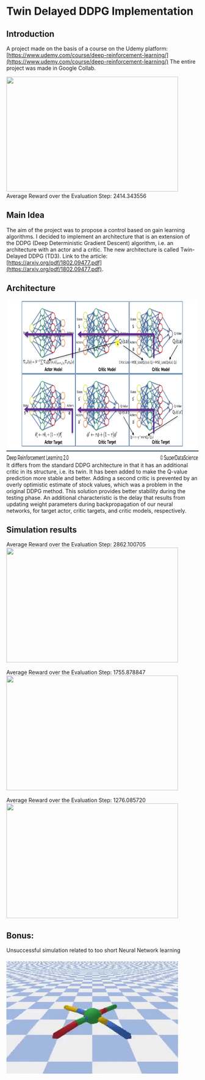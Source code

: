 # Twin Delayed DDPG Implementation
## Introduction
A project made on the basis of a course on the Udemy platform:  
[https://www.udemy.com/course/deep-reinforcement-learning/](https://www.udemy.com/course/deep-reinforcement-learning/)
The entire project was made in Google Collab.

<img src="assets/Ant.gif" width="450" height="300">
Average Reward over the Evaluation Step: 2414.343556

## Main Idea
The aim of the project was to propose a control based on gain learning algorithms. I decided to implement an architecture that is an extension of the DDPG (Deep Deterministic Gradient Descent) algorithm, i.e. an architecture with an actor and a critic. 
The new architecture is called Twin-Delayed DDPG (TD3). 
Link to the article: [https://arxiv.org/pdf/1802.09477.pdf](https://arxiv.org/pdf/1802.09477.pdf).

## Architecture
<img src="assets/architecture.png" width="600" height="420">
It differs from the standard DDPG architecture in that it has an additional critic in its structure, i.e. its twin. It has been added to make the Q-value prediction more stable and better. Adding a second critic is prevented by an overly optimistic estimate of stock values, which was a problem in the original DDPG method. This solution provides better stability during the testing phase. An additional characteristic is the delay that results from updating weight parameters during backpropagation of our neural networks, for target actor, critic targets, and critic models, respectively. 

## Simulation results

Average Reward over the Evaluation Step: 2862.100705
<img src="assets/HalfCheetah.gif" width="450" height="300">


Average Reward over the Evaluation Step: 1755.878847
<img src="assets/Hooper.gif" width="450" height="300">


Average Reward over the Evaluation Step: 1276.085720
<img src="assets/Walker.gif" width="450" height="300">


## Bonus:
Unsuccessful simulation related to too short Neural Network learning 

<img src="assets/ant_fail.gif" width="450" height="300">
